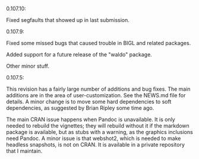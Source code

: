 
0.107.10:

Fixed segfaults that showed up in last submission.

0.107.9:

Fixed some missed bugs that caused trouble in BIGL and related packages.

Added support for a future release of the "waldo" package.

Other minor stuff.

0.107.5:

This revision has a fairly large number of additions and
bug fixes.  The main additions are in the area of
user-customization.  See the NEWS.md file for details. 
A minor change is to move some hard dependencies to soft
dependencies, as suggested by Brian Ripley some time ago.

The main CRAN issue happens when Pandoc is unavailable.  It is
only needed to rebuild the vignettes; they will rebuild without
it if the markdown package is available, but as stubs with a
warning, as the graphics inclusions need Pandoc.
A minor issue is that webshot2, which is needed to make 
headless snapshots, is not on CRAN.  It is available in a 
private repository that I maintain.
